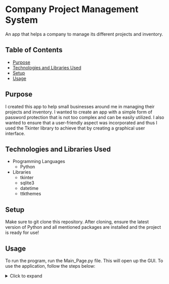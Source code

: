 # Company Project Management System

An app that helps a company to manage its different projects and inventory.


## Table of Contents
- [Purpose](#purpose)
- [Technologies and Libraries Used](#technologies-and-libraries-used)
- [Setup](#setup)
- [Usage](#usage)


## Purpose
I created this app to help small businesses around me in managing their projects and inventory. I wanted to create an app with a simple form of password protection that is not too complex and can be easily utilized. I also wanted to ensure that a user-friendly aspect was incorporated and thus I used the Tkinter library to achieve that by creating a graphical user interface.


## Technologies and Libraries Used
- Programming Languages
    - Python
- Libraries
    - tkinter
    - sqlite3
    - datetime
    - ttkthemes


## Setup
Make sure to git clone this repository. After cloning, ensure the latest version of Python and all mentioned packages are installed and the project is ready for use!


## Usage
To run the program, run the Main_Page.py file. This will open up the GUI. To use the application, follow the steps below:

<details>
    <summary>
        Click to expand
    </summary>

<br>

- On the main page, enter the password and click on the login button. If the password is correct, the member portal will open up. If the password is incorrect, an error message will pop up.
- In order to add a new member (username and password), the client can change the variables (list_usernames and list_passwords) in the Main_Page.py file.

<kbd><img src="readme_docs/pic1.PNG" width="400"></kbd>

<br>

- In the member portal, the members of the company can add new projects, view existing projects, add new inventory, view existing inventory, and view the company's About page.

<kbd><img src="readme_docs/pic2.PNG" width="400"></kbd>

<br>

- In order to view projects, the user can click on the view projects button. This will open up a new window that will display all the projects in the database which includes the list of teams and inventory used in the project.

<kbd><img src="readme_docs/pic3.PNG" width="600"></kbd>

<br>

- From there the user can view, add and delete a project.

<kbd><img src="readme_docs/pic4.PNG" width="600"></kbd>

<br>

- The user can click on show project on either the team or inventory to view the more information about the members in a team or the inventory being used in the project. The following snippet shows the action on clicking show project on the Team tab. From the page the user can add, delete, update and view team member or inventory information.

<kbd><img src="readme_docs/pic6.PNG" width="400"></kbd>

<br>

- The members of the company can view more information by pressing the About Us option on the member portal.

<kbd><img src="readme_docs/pic5.PNG" width="400"></kbd>

</details>
